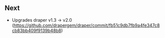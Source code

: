 ## Next
- Upgrades draper v1.3 -> v2.0
 (https://github.com/drapergem/draper/commit/fb51c9db7fb9a4fe347c8cb83bb409f9139b48b8)
  
